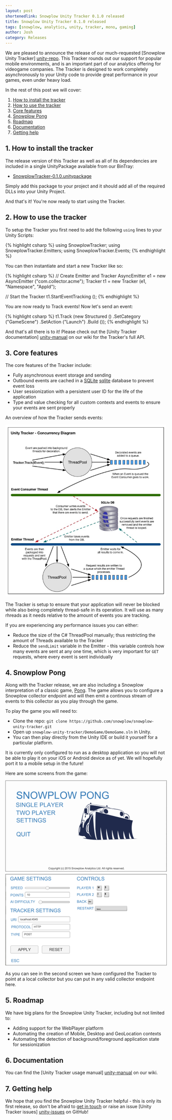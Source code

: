 ```yaml
---
layout: post
shortenedlink: Snowplow Unity Tracker 0.1.0 released
title: Snowplow Unity Tracker 0.1.0 released
tags: [snowplow, analytics, unity, tracker, mono, gaming]
author: Josh
category: Releases
---
```


We are pleased to announce the release of our much-requested [Snowplow Unity Tracker] [unity-repo]. This Tracker rounds out our support for popular mobile environments, and is an important part of our analytics offering for videogame companies. The Tracker is designed to work completely asynchronously to your Unity code to provide great performance in your games, even under heavy load.

In the rest of this post we will cover:

1. [How to install the tracker](/blog/2015/10/08/snowplow-unity-tracker-0.1.0-released/#how-to-install)
2. [How to use the tracker](/blog/2015/10/08/snowplow-unity-tracker-0.1.0-released/#how-to-use)
3. [Core features](/blog/2015/10/08/snowplow-unity-tracker-0.1.0-released/#features)
4. [Snowplow Pong](/blog/2015/10/08/snowplow-unity-tracker-0.1.0-released/#snowplow-pong)
5. [Roadmap](/blog/2015/10/08/snowplow-unity-tracker-0.1.0-released/#roadmap)
6. [Documentation](/blog/2015/10/08/snowplow-unity-tracker-0.1.0-released/#docs)
7. [Getting help](/blog/2015/10/08/snowplow-unity-tracker-0.1.0-released/#help)

<!--more-->

<h2 id="how-to-install">1. How to install the tracker</h2>

The release version of this Tracker as well as all of its dependencies are included in a single UnityPackage available from our BinTray: 

* [SnowplowTracker-0.1.0.unitypackage][package-dl]

Simply add this package to your project and it should add all of the required DLLs into your Unity Project.

And that's it! You're now ready to start using the Tracker.

<h2 id="how-to-use">2. How to use the tracker</h2>

To setup the Tracker you first need to add the following `using` lines to your Unity Scripts:

{% highlight csharp %}
using SnowplowTracker;
using SnowplowTracker.Emitters;
using SnowplowTracker.Events;
{% endhighlight %}

You can then instantiate and start a new Tracker like so:

{% highlight csharp %}
// Create Emitter and Tracker
AsyncEmitter e1 = new AsyncEmitter ("com.collector.acme");
Tracker t1 = new Tracker (e1, "Namespace", "AppId");

// Start the Tracker
t1.StartEventTracking ();
{% endhighlight %}

You are now ready to Track events! Now let's send an event:

{% highlight csharp %}
t1.Track (new Structured ()
    .SetCategory ("GameScene")
    .SetAction ("Launch")
    .Build ());
{% endhighlight %}

And that's all there is to it! Please check out the [Unity Tracker documentation] [unity-manual] on our wiki for the Tracker's full API.

<h2 id="features">3. Core features</h2>

The core features of the Tracker include:

* Fully asynchronous event storage and sending
* Outbound events are cached in a [SQLite] [sqlite] database to prevent event loss
* User sessionization with a persistent user ID for the life of the application
* Type and value checking for all custom contexts and events to ensure your events are sent properly

An overview of how the Tracker sends events:

<img src="/assets/img/blog/2015/10/Unity-Tracker-Concurrency.jpg" />

The Tracker is setup to ensure that your application will never be blocked while also being completely thread-safe in its operation. It will use as many rhreads as it needs relative to the amount of events you are tracking.

If you are experiencing any performance issues you can either:

* Reduce the size of the C# ThreadPool manually; thus restricting the amount of Threads available to the Tracker
* Reduce the `sendLimit` variable in the Emitter - this variable controls how many events are sent at any one time, which is very important for `GET` requests, where every event is sent individually

<h2 id="snowplow-pong">4. Snowplow Pong</h2>

Along with the Tracker release, we are also including a Snowplow interpretation of a classic game, [Pong][pong]. The game allows you to configure a Snowplow collector endpoint and will then emit a continous stream of events to this collector as you play through the game.

To play the game you will need to:

* Clone the repo: `git clone https://github.com/snowplow/snowplow-unity-tracker.git`
* Open up `snowplow-unity-tracker/DemoGame/DemoGame.sln` in Unity.
* You can then play directly from the Unity IDE or build it yourself for a particular platform.

It is currently only configured to run as a desktop application so you will not be able to play it on your iOS or Android device as of yet. We will hopefully port it to a mobile setup in the future!

Here are some screens from the game:

<img src="/assets/img/blog/2015/10/snowplow_pong_home.png" style="border:1px solid grey; margin-bottom:5px;"/>
<img src="/assets/img/blog/2015/10/snowplow_pong_settings.png" style="border:1px solid grey;"/>

As you can see in the second screen we have configured the Tracker to point at a local collector but you can put in any valid collector endpoint here.

<h2 id="roadmap">5. Roadmap</h2>

We have big plans for the Snowplow Unity Tracker, including but not limited to:

* Adding support for the WebPlayer platform
* Automating the creation of Mobile, Desktop and GeoLocation contexts
* Automating the detection of background/foreground application state for sessionization

<h2 id="docs">6. Documentation</h2>

You can find the [Unity Tracker usage manual] [unity-manual] on our wiki.

<h2 id="help">7. Getting help</h2>

We hope that you find the Snowplow Unity Tracker helpful - this is only its first release, so don't be afraid to [get in touch][talk-to-us] or raise an issue [Unity Tracker issues] [unity-issues] on GitHub!

[unity-repo]: https://github.com/snowplow/snowplow-unity-tracker
[unity-manual]: https://github.com/snowplow/snowplow/wiki/Unity-Tracker
[talk-to-us]: https://github.com/snowplow/snowplow/wiki/Talk-to-us
[unity-issues]: https://github.com/snowplow/snowplow-unity-tracker/issues
[package-dl]: https://bintray.com/snowplow/snowplow-generic
[sqlite]: https://www.sqlite.org/
[pong]: https://en.wikipedia.org/wiki/Pong
